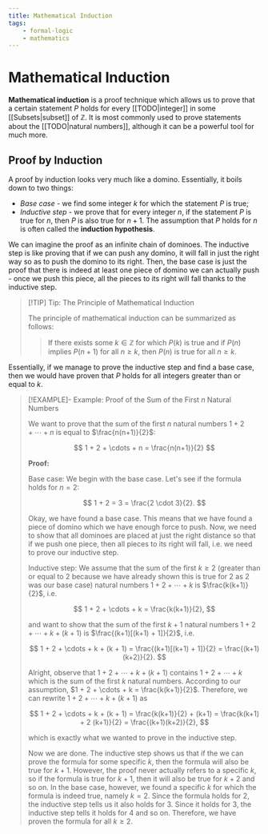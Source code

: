 ```yaml
---
title: Mathematical Induction
tags:
    - formal-logic
    - mathematics
---
```


# Mathematical Induction

**Mathematical induction** is a proof technique which allows us to prove that a certain statement $P$ holds for every [[TODO|integer]] in some [[Subsets|subset]] of $\mathbb{Z}$. It is most commonly used to prove statements about the [[TODO|natural numbers]], although it can be a powerful tool for much more.

## Proof by Induction

A proof by induction looks very much like a domino. Essentially, it boils down to two things:
- *Base case* - we find some integer $k$ for which the statement $P$ is true;
- *Inductive step* - we prove that for every integer $n$, if the statement $P$ is true for $n$, then $P$ is also true for $n+1$. The assumption that $P$ holds for $n$ is often called the **induction hypothesis**.

We can imagine the proof as an infinite chain of dominoes. The inductive step is like proving that if we can push any domino, it will fall in just the right way so as to push the domino to its right. Then, the base case is just the proof that there is indeed at least one piece of domino we can actually push - once we push this piece, all the pieces to its right will fall thanks to the inductive step.

>[!TIP] Tip: The Principle of Mathematical Induction
>
>The principle of mathematical induction can be summarized as follows:
>
>>If there exists some $k \in \mathbb{Z}$ for which $P(k)$ is true and if $P(n)$ implies $P(n + 1)$ for all $n \ge k$, then $P(n)$ is true for all $n \ge k$.
>

Essentially, if we manage to prove the inductive step and find a base case, then we would have proven that $P$ holds for all integers greater than or equal to $k$.

>[!EXAMPLE]- Example: Proof of the Sum of the First $n$ Natural Numbers
>
>We want to prove that the sum of the first $n$ natural numbers $1 + 2 + \cdots + n$ is equal to $\frac{n(n+1)}{2}$:
>
>$$
>1 + 2 + \cdots + n = \frac{n(n+1)}{2}
>$$
>
>**Proof:**
>
>Base case: We begin with the base case. Let's see if the formula holds for $n = 2$:
>
>$$
>1 + 2 = 3 = \frac{2 \cdot 3}{2}.
>$$
>
>Okay, we have found a base case. This means that we have found a piece of domino which we have enough force to push. Now, we need to show that all dominoes are placed at just the right distance so that if we push one piece, then all pieces to its right will fall, i.e. we need to prove our inductive step.
>
>Inductive step: We assume that the sum of the first $k \ge 2$ (greater than or equal to $2$ because we have already shown this is true for $2$ as $2$ was our base case) natural numbers $1 + 2 + \cdots + k$ is $\frac{k(k+1)}{2}$, i.e.
>
>$$
>1 + 2 + \cdots + k = \frac{k(k+1)}{2},
>$$
>
>and want to show that the sum of the first $k + 1$ natural numbers $1 + 2 + \cdots + k + (k + 1)$ is $\frac{(k+1)[(k+1) + 1]}{2}$, i.e.
>
>$$
>1 + 2 + \cdots + k + (k + 1) = \frac{(k+1)[(k+1) + 1]}{2} = \frac{(k+1)(k+2)}{2}.
>$$
>
>Alright, observe that $1 + 2 + \cdots + k + (k + 1)$ contains $1 + 2 + \cdots + k$ which is the sum of the first $k$ natural numbers. According to our assumption, $1 + 2 + \cdots + k = \frac{k(k+1)}{2}$. Therefore, we can rewrite $1 + 2 + \cdots + k + (k + 1)$ as
>
>$$
>1 + 2 + \cdots + k + (k + 1) = \frac{k(k+1)}{2} + (k+1) = \frac{k(k+1) + 2 (k+1)}{2} = \frac{(k+1)(k+2)}{2},
>$$
>
>which is exactly what we wanted to prove in the inductive step.
>
>Now we are done. The inductive step shows us that if the we can prove the formula for some specific $k$, then the formula will also be true for $k+1$. However, the proof never actually refers to a specific $k$, so if the formula is true for $k+1$, then it will also be true for $k+2$ and so on. In the base case, however, we found a specific $k$ for which the formula is indeed true, namely $k = 2$. Since the formula holds for $2$, the inductive step tells us it also holds for $3$. Since it holds for $3$, the inductive step tells it holds for $4$ and so on. Therefore, we have proven the formula for all $k \ge 2$.
>